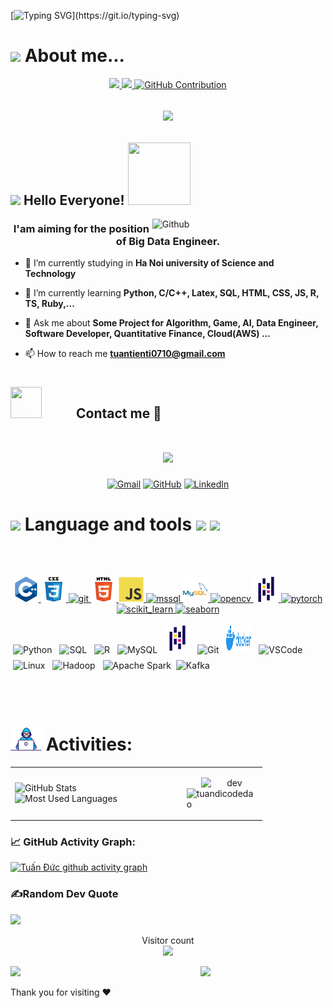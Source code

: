 <!--# <img src="https://emojis.slackmojis.com/emojis/images/1531849430/4246/blob-sunglasses.gif?1531849430" width="50"> About me...  <img src="https://media.giphy.com/media/12oufCB0MyZ1Go/giphy.gif" width="50"> -->

<!--
<div align="center">
    <img src="https://user-images.githubusercontent.com/74038190/225813708-98b745f2-7d22-48cf-9150-083f1b00d6c9.gif" width="1000" />
</div>
-->

[![Typing SVG](https://readme-typing-svg.herokuapp.com?font=Fira+Code&weight=500&size=40&duration=1000&pause=100&color=2288F7&center=true&vCenter=true&multiline=true&random=false&width=1000&height=300&lines=Hi+there+%F0%9F%91%8B!;I'am+Tuấn+Đức.;Always+learning+new+things.;Passion+study+Data%2C+Cloud%2C+AI.;First+Cloud+Journey+community+member.)](https://git.io/typing-svg)

# <img src="https://emojis.slackmojis.com/emojis/images/1531849430/4246/blob-sunglasses.gif?1531849430" width="50"> About me...  

<p align="center">
  <a href="https://github.com/tuandicodedao">
    <img src="http://github-profile-summary-cards.vercel.app/api/cards/stats?username=tuandicodedao&theme=vue" />
    <img src = "http://github-profile-summary-cards.vercel.app/api/cards/productive-time?username=tuandicodedao&theme=vue&utcOffset=7"/>
    <img src="http://github-profile-summary-cards.vercel.app/api/cards/profile-details?username=tuandicodedao&theme=vue" alt="GitHub Contribution"/>
  </a>
</p> 

<!--
[![Typing SVG](https://readme-typing-svg.herokuapp.com?font=Fira+Code&pause=1000&random=false&width=1000&=Hi+there+👋,+I+am+Tuấn+Đức;++Welcome+to+My+Profile!;+I+just+started+programmer;Always+learning+new+things+;+Passion+study+Data;Kaggle+community+member)](https://git.io/typing-svg)
-->

<h2 align = "center"> <img src="https://media.giphy.com/media/WUlplcMpOCEmTGBtBW/giphy.gif" width="40"></h2>

<h2> <img src="https://media.giphy.com/media/fYSnHlufseco8Fh93Z/giphy.gif" width="30"> Hello Everyone! <img src = "https://raw.githubusercontent.com/rahulbanerjee26/githubProfileReadmeGenerator/main/gifs/eatSleepCodeRepeat.gif" width = 100px height='100px'></h2>

<img width="55%" align="right" alt="Github" src="https://raw.githubusercontent.com/rahulbanerjee26/githubProfileReadmeGenerator/47a1a7b035154ce002fffc42e803b6ca8acbc4f3/gifs/git-header.svg" />
<h3 align="center"> I'am aiming for the position of Big Data Engineer.</h3>

- 🔭 I’m currently studying in **Ha Noi university of Science and Technology**

- 🌱 I’m currently learning **Python, C/C++, Latex, SQL, HTML, CSS, JS, R, TS, Ruby,...**

- 💬 Ask me about **Some Project for Algorithm, Game, AI, Data Engineer, Software Developer, Quantitative Finance, Cloud(AWS) ...**

- 📫 How to reach me **tuantienti0710@gmail.com**

# <h2 align="left" > <img src="https://media.giphy.com/media/iY8CRBdQXODJSCERIr/giphy.gif" width="50" height="50" style="margin-right: 50px;"> Contact me 🤝 </h2>

<h1 align="center"><img height="40" src="https://emoji.gg/assets/emoji/7333-parrotdance.gif"></h1>
<p align="center">
  <a href="tuantienti0710@gmail.com"><img src="https://img.icons8.com/bubbles/50/000000/gmail.png" alt="Gmail"/></a>
  <a href="https://github.com/tuandicodedao"><img src="https://img.icons8.com/bubbles/50/000000/github.png" alt="GitHub"/></a>
  <a href="https://www.linkedin.com/in/tu%E1%BA%A5n-nguy%E1%BB%85n-037b7b220/"><img src="https://img.icons8.com/bubbles/50/000000/linkedin.png" alt="LinkedIn"/></a>
</p>

# <img src="https://media.giphy.com/media/VgCDAzcKvsR6OM0uWg/giphy.gif" width="50"> Language and tools <img src="https://c.tenor.com/SOVMSXmWB1kAAAAi/tony-star-jumping.gif" width="70"> <img src="https://c.tenor.com/XSbD902n1fwAAAAi/rennen-fast.gif" width="50"> 

<br><br>
<div style="center">

<p align="center">
	<a href="https://www.w3schools.com/cpp/" target="_blank" rel="noreferrer"> <img src="https://raw.githubusercontent.com/devicons/devicon/master/icons/cplusplus/cplusplus-original.svg" alt="cplusplus" width="40" height="40"/> </a>
	<a href="https://www.w3schools.com/css/" target="_blank" rel="noreferrer"> <img src="https://raw.githubusercontent.com/devicons/devicon/master/icons/css3/css3-original-wordmark.svg" alt="css3" width="40" height="40"/> </a>
	<a href="https://git-scm.com/" target="_blank" rel="noreferrer"> <img src="https://www.vectorlogo.zone/logos/git-scm/git-scm-icon.svg" alt="git" width="40" height="40"/> </a>
	<a href="https://www.w3.org/html/" target="_blank" rel="noreferrer"> <img src="https://raw.githubusercontent.com/devicons/devicon/master/icons/html5/html5-original-wordmark.svg" alt="html5" width="40" height="40"/> </a>
	<a href="https://developer.mozilla.org/en-US/docs/Web/JavaScript" target="_blank" rel="noreferrer"> <img src="https://raw.githubusercontent.com/devicons/devicon/master/icons/javascript/javascript-original.svg" alt="javascript" width="40" height="40"/> </a>
	<a href="https://www.microsoft.com/en-us/sql-server" target="_blank" rel="noreferrer"> <img src="https://www.svgrepo.com/show/303229/microsoft-sql-server-logo.svg" alt="mssql" width="40" height="40"/> </a>
	<a href="https://www.mysql.com/" target="_blank" rel="noreferrer"> <img src="https://raw.githubusercontent.com/devicons/devicon/master/icons/mysql/mysql-original-wordmark.svg" alt="mysql" width="40" height="40"/> </a> 
	<a href="https://opencv.org/" target="_blank" rel="noreferrer"> <img src="https://www.vectorlogo.zone/logos/opencv/opencv-icon.svg" alt="opencv" width="40" height="40"/> </a>
	<a href="https://pandas.pydata.org/" target="_blank" rel="noreferrer"> <img src="https://raw.githubusercontent.com/devicons/devicon/2ae2a900d2f041da66e950e4d48052658d850630/icons/pandas/pandas-original.svg" alt="pandas" width="40" height="40"/> </a>
	<a href="https://pytorch.org/" target="_blank" rel="noreferrer"> <img src="https://www.vectorlogo.zone/logos/pytorch/pytorch-icon.svg" alt="pytorch" width="40" height="40"/> </a> 
	<a href="https://scikit-learn.org/" target="_blank" rel="noreferrer"> <img src="https://upload.wikimedia.org/wikipedia/commons/0/05/Scikit_learn_logo_small.svg" alt="scikit_learn" width="40" height="40"/> </a>
	<a href="https://seaborn.pydata.org/" target="_blank" rel="noreferrer"> <img src="https://seaborn.pydata.org/_images/logo-mark-lightbg.svg" alt="seaborn" width="40" height="40"/> </a> </p>

<img title="Python" alt="Python" src="https://raw.githubusercontent.com/Thomas-George-T/Thomas-George-T/master/assets/python.svg" width="40" height="40" style="vertical-align:down; margin:4px"/>
<img title="SQL" alt="SQL" src="https://upload.wikimedia.org/wikipedia/commons/0/01/SQL_logo.svg" width="40" height="40" style="vertical-align:down; margin:4px"/>
<img title="R" alt="R" src="https://raw.githubusercontent.com/Thomas-George-T/Thomas-George-T/master/assets/r-lang.svg" width="55" style="vertical-align:down; margin:4px"/>
<img title="MySQL" alt="MySQL" src="https://raw.githubusercontent.com/Thomas-George-T/Thomas-George-T/master/assets/mysql.svg" width="40" height="40" style="vertical-align:down; margin:4px"/>
<img title="Pandas" alt="Pandas" src="https://raw.githubusercontent.com/devicons/devicon/master/icons/pandas/pandas-original.svg" width="40" height="40" style="vertical-align:down; margin:4px"/>
<img title="Git" alt="Git" src="https://raw.githubusercontent.com/Thomas-George-T/Thomas-George-T/master/assets/git.svg"width="70" height="40" style="vertical-align:down; margin:4px"/>
<img title="Docker" alt="Docker" src="https://raw.githubusercontent.com/Thomas-George-T/Thomas-George-T/master/assets/docker.svg" width="40" height="40" style="vertical-align:down; margin:4px"/>
<img title="VSCode" alt="VSCode" src="https://raw.githubusercontent.com/Thomas-George-T/Thomas-George-T/master/assets/vscode.svg" width="40" height="40" style="vertical-align:down; margin:4px"/>
<img title="Linux" alt="Linux" src="https://raw.githubusercontent.com/Thomas-George-T/Thomas-George-T/master/assets/linux-tux.svg" width="40" style="vertical-align:down; margin:4px"/>
<img title="Hadoop" alt="Hadoop" src="https://raw.githubusercontent.com/Thomas-George-T/Thomas-George-T/master/assets/hadoop.svg" width="70" height="40" style="vertical-align:down; margin:4px"/>
<img title="Apache Spark" alt="Apache Spark" src="https://raw.githubusercontent.com/Thomas-George-T/Thomas-George-T/master/assets/apache_spark.svg" width="80" height="50" style="vertical-align:down; margin:4px"/>
<img title="Kafka" alt="Kafka" src="https://raw.githubusercontent.com/Thomas-George-T/Thomas-George-T/master/assets/kafka.svg" width="105" height="40"/>
</div>

<br><br> 

# <img src="https://raw.githubusercontent.com/dev-akshat/archive/main/images/gifs/others/dev_boy.gif" width="50"> Activities:

<table style="width:80%;">
  <tr>
    <td>
       <img alt="GitHub Stats" src="https://github-readme-stats.vercel.app/api?username=tuandicodedao&show_icons=true&theme=buefy&hide_border=true" alt="tuandicodedao" width="100%"/>  
      <img alt="Most Used Languages" src="https://github-readme-stats.vercel.app/api/top-langs/?username=tuandicodedao&langs_count=8&layout=compact&theme=buefy&hide_border=true" alt="tuandicodedao" width="80%"/>
    </td>
    <td>
      <p align="center"> 
        <!-- img src="https://cdn.dribbble.com/users/1059583/screenshots/4171367/coding-freak.gif" alt="dev" width="80%"/ -->
	<img align='right' src="https://media.giphy.com/media/M9gbBd9nbDrOTu1Mqx/giphy.gif" alt="dev" width="80%">
	<!--<img align='right' src="https://nordiccoder.com/app/uploads/2019/03/front-end-developers-openings-1.gif" alt="dev" width="80%"> -->
        <p><img align="center" src="https://github-readme-streak-stats.herokuapp.com/?user=tuandicodedao&" alt="tuandicodedao" width = "1000%" /></p>
      </p>
    </td>
  </tr>
</table>

### 📈 GitHub Activity Graph:

[![Tuấn Đức github activity graph](https://github-readme-activity-graph.vercel.app/graph?username=tuandicodedao&theme=dracula)](https://github.com/tuandicodedao/github-readme-activity-graph)

### ✍️Random Dev Quote 

[](https://quotes-github-readme.vercel.app/api?type=horizontal&theme=vue)

[![](https://visitcount.itsvg.in/api?id=tuandicodedao&icon=0&color=0)](https://visitcount.itsvg.in)

<p align="center"> 
  Visitor count<br>
  <img src="https://profile-counter.glitch.me/tuandicodedao/count.svg" />
</p> 

<img align='right' src='https://octodex.github.com/images/hula_loop_octodex03.gif' width='200'>

<img src = "https://github.com/innng/innng/blob/master/assets/kyubey.gif" width = 85px> 

Thank you for visiting ❤️

